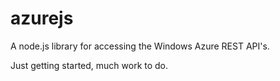 # azurejs #
A node.js library for accessing the Windows Azure REST API's.

Just getting started, much work to do.